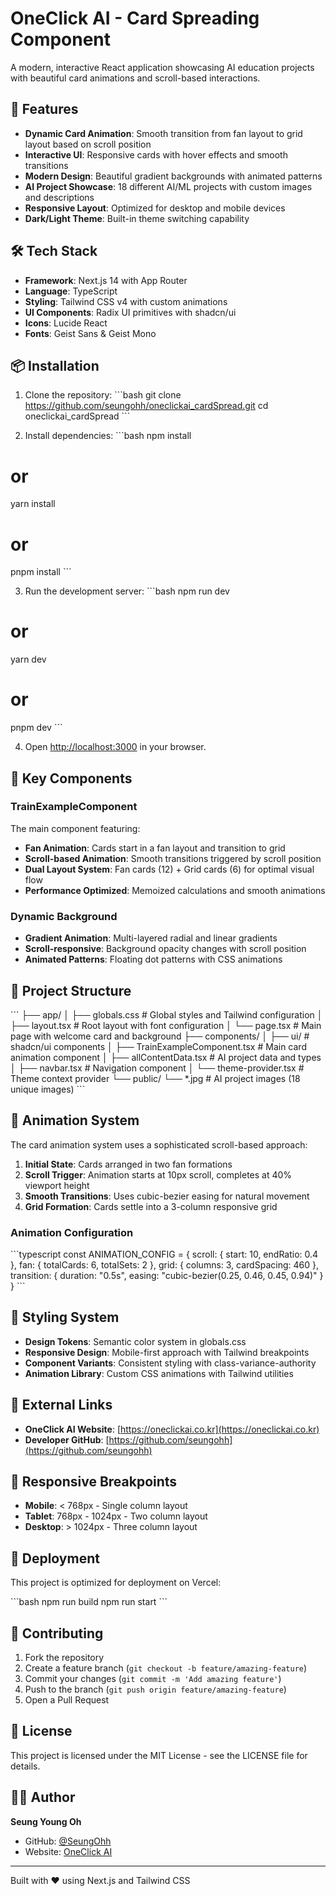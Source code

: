 # OneClick AI - Card Spreading Component

A modern, interactive React application showcasing AI education projects with beautiful card animations and scroll-based interactions.

## 🚀 Features

- **Dynamic Card Animation**: Smooth transition from fan layout to grid layout based on scroll position
- **Interactive UI**: Responsive cards with hover effects and smooth transitions  
- **Modern Design**: Beautiful gradient backgrounds with animated patterns
- **AI Project Showcase**: 18 different AI/ML projects with custom images and descriptions
- **Responsive Layout**: Optimized for desktop and mobile devices
- **Dark/Light Theme**: Built-in theme switching capability

## 🛠️ Tech Stack

- **Framework**: Next.js 14 with App Router
- **Language**: TypeScript
- **Styling**: Tailwind CSS v4 with custom animations
- **UI Components**: Radix UI primitives with shadcn/ui
- **Icons**: Lucide React
- **Fonts**: Geist Sans & Geist Mono

## 📦 Installation

1. Clone the repository:
\`\`\`bash
git clone https://github.com/seungohh/oneclickai_cardSpread.git
cd oneclickai_cardSpread
\`\`\`

2. Install dependencies:
\`\`\`bash
npm install
# or
yarn install
# or
pnpm install
\`\`\`

3. Run the development server:
\`\`\`bash
npm run dev
# or
yarn dev
# or
pnpm dev
\`\`\`

4. Open [http://localhost:3000](http://localhost:3000) in your browser.

## 🎨 Key Components

### TrainExampleComponent
The main component featuring:
- **Fan Animation**: Cards start in a fan layout and transition to grid
- **Scroll-based Animation**: Smooth transitions triggered by scroll position
- **Dual Layout System**: Fan cards (12) + Grid cards (6) for optimal visual flow
- **Performance Optimized**: Memoized calculations and smooth animations

### Dynamic Background
- **Gradient Animation**: Multi-layered radial and linear gradients
- **Scroll-responsive**: Background opacity changes with scroll position
- **Animated Patterns**: Floating dot patterns with CSS animations

## 📁 Project Structure

\`\`\`
├── app/
│   ├── globals.css          # Global styles and Tailwind configuration
│   ├── layout.tsx           # Root layout with font configuration
│   └── page.tsx             # Main page with welcome card and background
├── components/
│   ├── ui/                  # shadcn/ui components
│   ├── TrainExampleComponent.tsx  # Main card animation component
│   ├── allContentData.tsx   # AI project data and types
│   ├── navbar.tsx           # Navigation component
│   └── theme-provider.tsx   # Theme context provider
└── public/
    └── *.jpg               # AI project images (18 unique images)
\`\`\`

## 🎯 Animation System

The card animation system uses a sophisticated scroll-based approach:

1. **Initial State**: Cards arranged in two fan formations
2. **Scroll Trigger**: Animation starts at 10px scroll, completes at 40% viewport height
3. **Smooth Transitions**: Uses cubic-bezier easing for natural movement
4. **Grid Formation**: Cards settle into a 3-column responsive grid

### Animation Configuration
\`\`\`typescript
const ANIMATION_CONFIG = {
  scroll: { start: 10, endRatio: 0.4 },
  fan: { totalCards: 6, totalSets: 2 },
  grid: { columns: 3, cardSpacing: 460 },
  transition: { duration: "0.5s", easing: "cubic-bezier(0.25, 0.46, 0.45, 0.94)" }
}
\`\`\`

## 🎨 Styling System

- **Design Tokens**: Semantic color system in globals.css
- **Responsive Design**: Mobile-first approach with Tailwind breakpoints
- **Component Variants**: Consistent styling with class-variance-authority
- **Animation Library**: Custom CSS animations with Tailwind utilities

## 🔗 External Links

- **OneClick AI Website**: [https://oneclickai.co.kr](https://oneclickai.co.kr)
- **Developer GitHub**: [https://github.com/seungohh](https://github.com/seungohh)

## 📱 Responsive Breakpoints

- **Mobile**: < 768px - Single column layout
- **Tablet**: 768px - 1024px - Two column layout  
- **Desktop**: > 1024px - Three column layout

## 🚀 Deployment

This project is optimized for deployment on Vercel:

\`\`\`bash
npm run build
npm run start
\`\`\`

## 🤝 Contributing

1. Fork the repository
2. Create a feature branch (`git checkout -b feature/amazing-feature`)
3. Commit your changes (`git commit -m 'Add amazing feature'`)
4. Push to the branch (`git push origin feature/amazing-feature`)
5. Open a Pull Request

## 📄 License

This project is licensed under the MIT License - see the LICENSE file for details.

## 👨‍💻 Author

**Seung Young Oh**
- GitHub: [@SeungOhh](https://github.com/seungohh)
- Website: [OneClick AI](https://oneclickai.co.kr)

---

Built with ❤️ using Next.js and Tailwind CSS
